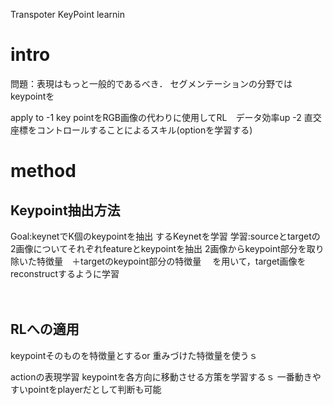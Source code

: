 Transpoter KeyPoint learnin

# intro
問題：表現はもっと一般的であるべき．
セグメンテーションの分野ではkeypointを

apply to
-1 key pointをRGB画像の代わりに使用してRL　データ効率up
-2 直交座標をコントロールすることによるスキル(optionを学習する)

# method
## Keypoint抽出方法
Goal:keynetでK個のkeypointを抽出 するKeynetを学習
学習:sourceとtargetの2画像についてそれぞれfeatureとkeypointを抽出
2画像からkeypoint部分を取り除いた特徴量　＋targetのkeypoint部分の特徴量　
を用いて，target画像をreconstructするように学習

　
## RLへの適用
keypointそのものを特徴量とするor 重みづけた特徴量を使うｓ

actionの表現学習
keypointを各方向に移動させる方策を学習するｓ
一番動きやすいpointをplayerだとして判断も可能